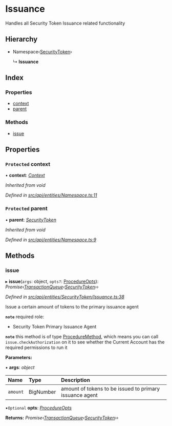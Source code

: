 # Issuance

Handles all Security Token Issuance related functionality

## Hierarchy

* Namespace‹[SecurityToken](securitytoken.md)›

  ↳ **Issuance**

## Index

### Properties

* [context](issuance.md#protected-context)
* [parent](issuance.md#protected-parent)

### Methods

* [issue](issuance.md#issue)

## Properties

### `Protected` context

• **context**: [_Context_](context.md)

_Inherited from void_

_Defined in_ [_src/api/entities/Namespace.ts:11_](https://github.com/PolymathNetwork/polymesh-sdk/blob/bf2b7a12/src/api/entities/Namespace.ts#L11)

### `Protected` parent

• **parent**: [_SecurityToken_](securitytoken.md)

_Inherited from void_

_Defined in_ [_src/api/entities/Namespace.ts:9_](https://github.com/PolymathNetwork/polymesh-sdk/blob/bf2b7a12/src/api/entities/Namespace.ts#L9)

## Methods

### issue

▸ **issue**\(`args`: object, `opts?`: [ProcedureOpts](../interfaces/procedureopts.md)\): _Promise‹_[_TransactionQueue_](transactionqueue.md)_‹_[_SecurityToken_](securitytoken.md)_››_

_Defined in_ [_src/api/entities/SecurityToken/Issuance.ts:38_](https://github.com/PolymathNetwork/polymesh-sdk/blob/bf2b7a12/src/api/entities/SecurityToken/Issuance.ts#L38)

Issue a certain amount of tokens to the primary issuance agent

**`note`** required role:

* Security Token Primary Issuance Agent

**`note`** this method is of type [ProcedureMethod](../interfaces/proceduremethod.md), which means you can call `issue.checkAuthorization` on it to see whether the Current Account has the required permissions to run it

**Parameters:**

▪ **args**: _object_

| Name | Type | Description |
| :--- | :--- | :--- |
| `amount` | BigNumber | amount of tokens to be issued to primary issuance agent |

▪`Optional` **opts**: [_ProcedureOpts_](../interfaces/procedureopts.md)

**Returns:** _Promise‹_[_TransactionQueue_](transactionqueue.md)_‹_[_SecurityToken_](securitytoken.md)_››_

